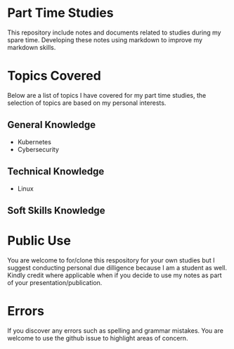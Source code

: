 # Part Time Studies
This repository include notes and documents related to studies during my spare time. Developing these notes using markdown to improve my markdown skills.

# Topics Covered
Below are a list of topics I have covered for my part time studies, the selection of topics are based on my personal interests.

## General Knowledge
- Kubernetes
- Cybersecurity 

## Technical Knowledge
- Linux

## Soft Skills Knowledge

# Public Use
You are welcome to for/clone this respository for your own studies but I suggest conducting personal due dilligence because I am a student as well. Kindly credit where applicable when if you decide to use my notes as part of your presentation/publication. 

# Errors
If you discover any errors such as spelling and grammar mistakes. You are welcome to use the github issue to highlight areas of concern.



